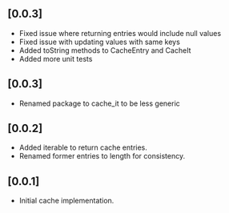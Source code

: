 ## [0.0.3]

* Fixed issue where returning entries would include null values 
* Fixed issue with updating  values with same keys
* Added toString methods to CacheEntry and CacheIt
* Added more unit tests

## [0.0.3]

* Renamed package to cache_it to be less generic

## [0.0.2]

* Added iterable to return cache entries.
* Renamed former entries to length for consistency. 

## [0.0.1]

* Initial cache implementation.
